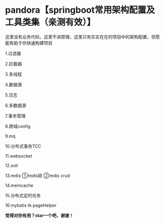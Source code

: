 # pandora【springboot常用架构配置及工具类集（亲测有效）】
这里没有业务代码，这里不讲原理，这里只有实实在在的项目中的架构配置，但愿能有助于你快速构建项目

1.过滤器

2.拦截器

3.多线程

4.数据源

5.日志

6.多数据源

7.事务管理

8.跨域config

9.mq

10.分布式事务TCC

11.websocket

12.solr

13.redis
    ①redis锁
    ②redis crud

14.memcache

15.分布式定时任务

16.mybatis tk pageHelper

**觉得对你有用？star一个吧，谢谢！**